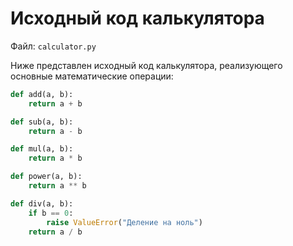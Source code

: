 # Исходный код калькулятора

Файл: `calculator.py`

Ниже представлен исходный код калькулятора, реализующего основные математические операции:

```python
def add(a, b):
    return a + b

def sub(a, b):
    return a - b

def mul(a, b):
    return a * b

def power(a, b):
    return a ** b

def div(a, b):
    if b == 0:
        raise ValueError("Деление на ноль")
    return a / b

